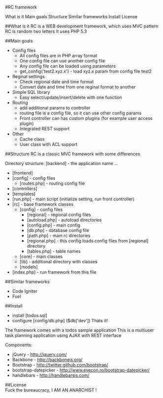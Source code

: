 #RC framework

What is it
Main goals
Structure
Similar frameworks
Install
License

##What is it
RC is a WEB development framework, which uses MVC pattern
RC is random two letters
It uses PHP 5.3

##Main goals
  * Config files
    - All config files are in PHP array format
    - One config file can use another config file
    - Any config file can be loaded using parameters
    - get_config('test2.xyz.x') - load xyz.x param from config file test2
  * Reginal settings
    - Check regional date and time format
    - Convert date and time from one reginal format to another
  * Simple SQL library
    - Easy select/update/insert/delete with one function
  * Routing
    - add additional params to controller
    - routing file is a config file, so it can use other config params
    - Front controller can has custom plugins (for example user access plugin)
    - Integrated REST support
  * Other
    - Cache class
    - User class with ACL support

##Structure
RC is a classic MVC framework with some differences

Directory structure:
[backend] - the application name
 ...
 * [frontend]
  * [config] - config files
    * [routes.php] - routing config file
  * [controllers]
  * [templates]
  * [run.php] - main script (initialize setting, run front controller)
* [rc] - base framework classes
  * [config] - config files
    * [regional] - regional config files
    * [autoload.php] - autoload directories
    * [config.php] - main config
    * [db.php] - database config file
    * [path.php] - main rc directories
    * [regional.php] - this config loads config files from [regional] directory
    * [tables.php] - table names
  * [core] - main classes
  * [lib] - additional directory with classes
  * [models]
* [index.php] - run framework from this file

##Similar frameworks
 - Code Igniter
 - Fuel

##Install
  - install [todos.sql]
  - configure [config/db.php] ($db['dev'])
    Thats it!

The framework comes with a todos sample application
This is a multiuser task planning application using AJAX with REST interface

Components:
  * jQuery - http://jquery.com/
  * Backbone - http://backbonejs.org/
  * Bootstrap - http://twitter.github.com/bootstrap/
  * bootstrap-datepicker - http://www.eyecon.ro/bootstrap-datepicker/
  * handlebars - http://handlebarsjs.com/

##License  
Fuck the bureaucracy, I AM AN ANARCHIST !
